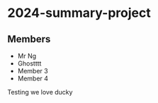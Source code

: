 # 2024-summary-project

## Members

- Mr Ng
- Ghostttt
- Member 3
- Member 4

<Description of your project>
Testing
we love ducky